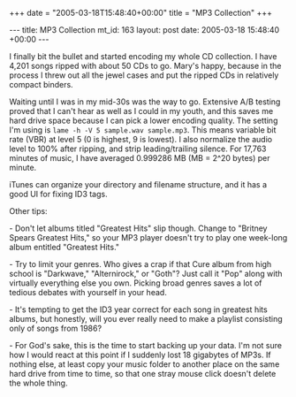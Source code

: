 +++
date = "2005-03-18T15:48:40+00:00"
title = "MP3 Collection"
+++

\--- title: MP3 Collection mt_id: 163 layout: post date: 2005-03-18 15:48:40
+00:00 \---

I finally bit the bullet and started encoding my whole CD collection. I have
4,201 songs ripped with about 50 CDs to go. Mary's happy, because in the
process I threw out all the jewel cases and put the ripped CDs in relatively
compact binders.

Waiting until I was in my mid-30s was the way to go. Extensive A/B testing
proved that I can't hear as well as I could in my youth, and this saves me
hard drive space because I can pick a lower encoding quality. The setting I'm
using is `lame -h -V 5 sample.wav sample.mp3`. This means variable bit rate
(VBR) at level 5 (0 is highest, 9 is lowest). I also normalize the audio level
to 100% after ripping, and strip leading/trailing silence. For 17,763 minutes
of music, I have averaged 0.999286 MB (MB = 2^20 bytes) per minute.

iTunes can organize your directory and filename structure, and it has a good
UI for fixing ID3 tags.

Other tips:

\- Don't let albums titled "Greatest Hits" slip though. Change to "Britney
Spears Greatest Hits," so your MP3 player doesn't try to play one week-long
album entitled "Greatest Hits."

\- Try to limit your genres. Who gives a crap if that Cure album from high
school is "Darkwave," "Alternirock," or "Goth"? Just call it "Pop" along with
virtually everything else you own. Picking broad genres saves a lot of tedious
debates with yourself in your head.

\- It's tempting to get the ID3 year correct for each song in greatest hits
albums, but honestly, will you ever really need to make a playlist consisting
only of songs from 1986?

\- For God's sake, this is the time to start backing up your data. I'm not
sure how I would react at this point if I suddenly lost 18 gigabytes of MP3s.
If nothing else, at least copy your music folder to another place on the same
hard drive from time to time, so that one stray mouse click doesn't delete the
whole thing.

